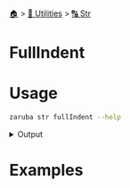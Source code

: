 <!--startTocHeader-->
[🏠](../../README.md) > [🔧 Utilities](../README.md) > [🔠 Str](README.md)
# FullIndent
<!--endTocHeader-->

# Usage

<!--startCode-->
```bash
zaruba str fullIndent --help
```
 
<details>
<summary>Output</summary>
 
```````
indent multi-line string, include first line

Usage:
  zaruba str fullIndent <string> <indentation> [flags]

Flags:
  -h, --help   help for fullIndent
```````
</details>
<!--endCode-->

# Examples


<!--startTocSubTopic-->
<!--endTocSubTopic-->